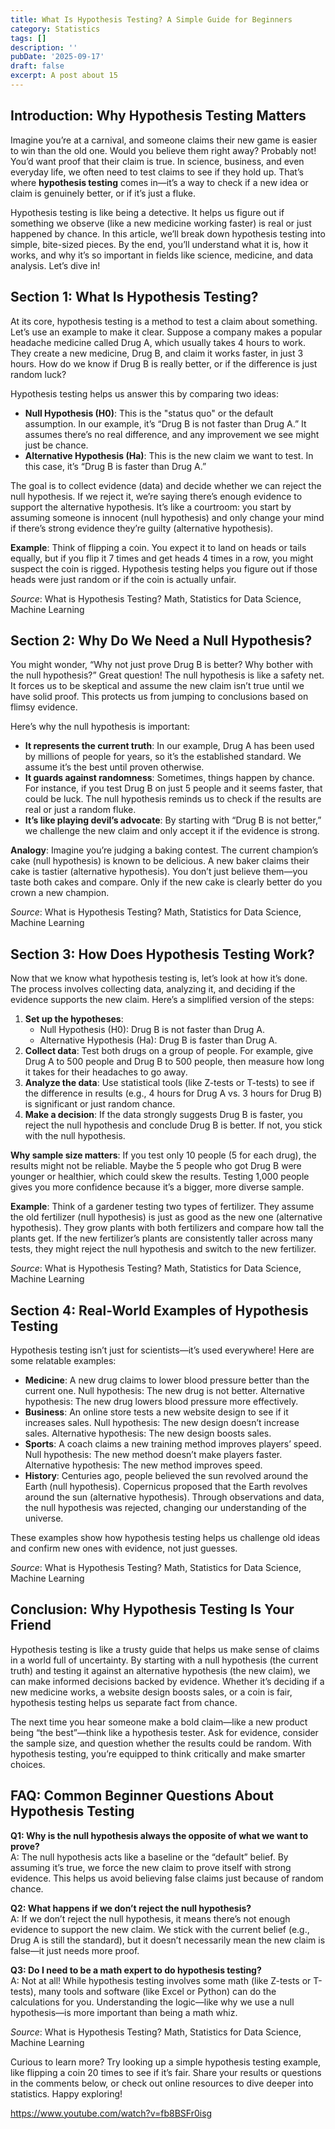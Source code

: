 ```yaml
---
title: What Is Hypothesis Testing? A Simple Guide for Beginners
category: Statistics
tags: []
description: ''
pubDate: '2025-09-17'
draft: false
excerpt: A post about 15
---
```



## Introduction: Why Hypothesis Testing Matters

Imagine you’re at a carnival, and someone claims their new game is easier to win than the old one. Would you believe them right away? Probably not! You’d want proof that their claim is true. In science, business, and even everyday life, we often need to test claims to see if they hold up. That’s where **hypothesis testing** comes in—it’s a way to check if a new idea or claim is genuinely better, or if it’s just a fluke.

Hypothesis testing is like being a detective. It helps us figure out if something we observe (like a new medicine working faster) is real or just happened by chance. In this article, we’ll break down hypothesis testing into simple, bite-sized pieces. By the end, you’ll understand what it is, how it works, and why it’s so important in fields like science, medicine, and data analysis. Let’s dive in!

## Section 1: What Is Hypothesis Testing?

At its core, hypothesis testing is a method to test a claim about something. Let’s use an example to make it clear. Suppose a company makes a popular headache medicine called Drug A, which usually takes 4 hours to work. They create a new medicine, Drug B, and claim it works faster, in just 3 hours. How do we know if Drug B is really better, or if the difference is just random luck?

Hypothesis testing helps us answer this by comparing two ideas:

- **Null Hypothesis (H0)**: This is the "status quo" or the default assumption. In our example, it’s “Drug B is not faster than Drug A.” It assumes there’s no real difference, and any improvement we see might just be chance.
- **Alternative Hypothesis (Ha)**: This is the new claim we want to test. In this case, it’s “Drug B is faster than Drug A.”

The goal is to collect evidence (data) and decide whether we can reject the null hypothesis. If we reject it, we’re saying there’s enough evidence to support the alternative hypothesis. It’s like a courtroom: you start by assuming someone is innocent (null hypothesis) and only change your mind if there’s strong evidence they’re guilty (alternative hypothesis).

**Example**: Think of flipping a coin. You expect it to land on heads or tails equally, but if you flip it 7 times and get heads 4 times in a row, you might suspect the coin is rigged. Hypothesis testing helps you figure out if those heads were just random or if the coin is actually unfair.

*Source*: What is Hypothesis Testing? Math, Statistics for Data Science, Machine Learning

## Section 2: Why Do We Need a Null Hypothesis?

You might wonder, “Why not just prove Drug B is better? Why bother with the null hypothesis?” Great question! The null hypothesis is like a safety net. It forces us to be skeptical and assume the new claim isn’t true until we have solid proof. This protects us from jumping to conclusions based on flimsy evidence.

Here’s why the null hypothesis is important:

- **It represents the current truth**: In our example, Drug A has been used by millions of people for years, so it’s the established standard. We assume it’s the best until proven otherwise.
- **It guards against randomness**: Sometimes, things happen by chance. For instance, if you test Drug B on just 5 people and it seems faster, that could be luck. The null hypothesis reminds us to check if the results are real or just a random fluke.
- **It’s like playing devil’s advocate**: By starting with “Drug B is not better,” we challenge the new claim and only accept it if the evidence is strong.

**Analogy**: Imagine you’re judging a baking contest. The current champion’s cake (null hypothesis) is known to be delicious. A new baker claims their cake is tastier (alternative hypothesis). You don’t just believe them—you taste both cakes and compare. Only if the new cake is clearly better do you crown a new champion.

*Source*: What is Hypothesis Testing? Math, Statistics for Data Science, Machine Learning

## Section 3: How Does Hypothesis Testing Work?

Now that we know what hypothesis testing is, let’s look at how it’s done. The process involves collecting data, analyzing it, and deciding if the evidence supports the new claim. Here’s a simplified version of the steps:

1. **Set up the hypotheses**:
   - Null Hypothesis (H0): Drug B is not faster than Drug A.
   - Alternative Hypothesis (Ha): Drug B is faster than Drug A.
2. **Collect data**: Test both drugs on a group of people. For example, give Drug A to 500 people and Drug B to 500 people, then measure how long it takes for their headaches to go away.
3. **Analyze the data**: Use statistical tools (like Z-tests or T-tests) to see if the difference in results (e.g., 4 hours for Drug A vs. 3 hours for Drug B) is significant or just random chance.
4. **Make a decision**: If the data strongly suggests Drug B is faster, you reject the null hypothesis and conclude Drug B is better. If not, you stick with the null hypothesis.

**Why sample size matters**: If you test only 10 people (5 for each drug), the results might not be reliable. Maybe the 5 people who got Drug B were younger or healthier, which could skew the results. Testing 1,000 people gives you more confidence because it’s a bigger, more diverse sample.

**Example**: Think of a gardener testing two types of fertilizer. They assume the old fertilizer (null hypothesis) is just as good as the new one (alternative hypothesis). They grow plants with both fertilizers and compare how tall the plants get. If the new fertilizer’s plants are consistently taller across many tests, they might reject the null hypothesis and switch to the new fertilizer.

*Source*: What is Hypothesis Testing? Math, Statistics for Data Science, Machine Learning

## Section 4: Real-World Examples of Hypothesis Testing

Hypothesis testing isn’t just for scientists—it’s used everywhere! Here are some relatable examples:

- **Medicine**: A new drug claims to lower blood pressure better than the current one. Null hypothesis: The new drug is not better. Alternative hypothesis: The new drug lowers blood pressure more effectively.
- **Business**: An online store tests a new website design to see if it increases sales. Null hypothesis: The new design doesn’t increase sales. Alternative hypothesis: The new design boosts sales.
- **Sports**: A coach claims a new training method improves players’ speed. Null hypothesis: The new method doesn’t make players faster. Alternative hypothesis: The new method improves speed.
- **History**: Centuries ago, people believed the sun revolved around the Earth (null hypothesis). Copernicus proposed that the Earth revolves around the sun (alternative hypothesis). Through observations and data, the null hypothesis was rejected, changing our understanding of the universe.

These examples show how hypothesis testing helps us challenge old ideas and confirm new ones with evidence, not just guesses.

*Source*: What is Hypothesis Testing? Math, Statistics for Data Science, Machine Learning

## Conclusion: Why Hypothesis Testing Is Your Friend

Hypothesis testing is like a trusty guide that helps us make sense of claims in a world full of uncertainty. By starting with a null hypothesis (the current truth) and testing it against an alternative hypothesis (the new claim), we can make informed decisions backed by evidence. Whether it’s deciding if a new medicine works, a website design boosts sales, or a coin is fair, hypothesis testing helps us separate fact from chance.

The next time you hear someone make a bold claim—like a new product being “the best”—think like a hypothesis tester. Ask for evidence, consider the sample size, and question whether the results could be random. With hypothesis testing, you’re equipped to think critically and make smarter choices.

## FAQ: Common Beginner Questions About Hypothesis Testing

**Q1: Why is the null hypothesis always the opposite of what we want to prove?**\
A: The null hypothesis acts like a baseline or the “default” belief. By assuming it’s true, we force the new claim to prove itself with strong evidence. This helps us avoid believing false claims just because of random chance.

**Q2: What happens if we don’t reject the null hypothesis?**\
A: If we don’t reject the null hypothesis, it means there’s not enough evidence to support the new claim. We stick with the current belief (e.g., Drug A is still the standard), but it doesn’t necessarily mean the new claim is false—it just needs more proof.

**Q3: Do I need to be a math expert to do hypothesis testing?**\
A: Not at all! While hypothesis testing involves some math (like Z-tests or T-tests), many tools and software (like Excel or Python) can do the calculations for you. Understanding the logic—like why we use a null hypothesis—is more important than being a math whiz.

*Source*: What is Hypothesis Testing? Math, Statistics for Data Science, Machine Learning

Curious to learn more? Try looking up a simple hypothesis testing example, like flipping a coin 20 times to see if it’s fair. Share your results or questions in the comments below, or check out online resources to dive deeper into statistics. Happy exploring!

https://www.youtube.com/watch?v=fb8BSFr0isg
